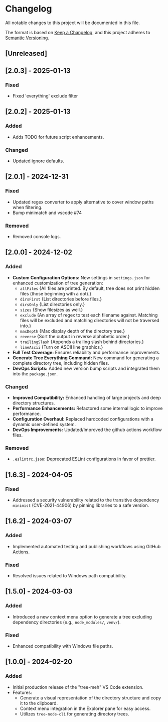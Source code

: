 # Changelog

All notable changes to this project will be documented in this file.

The format is based on [Keep a Changelog](https://keepachangelog.com/en/1.1.0/),
and this project adheres to [Semantic Versioning](https://semver.org/spec/v2.0.0.html).

## [Unreleased]


## [2.0.3] - 2025-01-13

### Fixed

- Fixed 'everything' exclude filter

## [2.0.2] - 2025-01-13

### Added

- Adds TODO for future script enhancements.

### Changed

- Updated ignore defaults.

## [2.0.1] - 2024-12-31

### Fixed

- Updated regex converter to apply alternative to cover window paths when filtering.
- Bump minimatch and vscode #74

### Removed

- Removed console logs.

## [2.0.0] - 2024-12-02

### Added

- **Custom Configuration Options:** New settings in `settings.json` for enhanced customization of tree generation:
  - `allFiles` {All files are printed. By default, tree does not print hidden files (those beginning with a dot).}
  - `dirsFirst` {List directories before files.}
  - `dirsOnly` {List directories only.}
  - `sizes` {Show filesizes as well.}
  - `exclude` {An array of regex to test each filename against. Matching files will be excluded and matching directories will not be traversed into.}
  - `maxDepth` {Max display depth of the directory tree.}
  - `reverse` {Sort the output in reverse alphabetic order.}
  - `trailingSlash` {Appends a trailing slash behind directories.}
  - `lineAscii` {Turn on ASCII line graphics.}
- **Full Test Coverage:** Ensures reliability and performance improvements.
- **Generate Tree Everything Command:** New command for generating a complete directory tree, including hidden files.
- **DevOps Scripts:** Added new version bump scripts and integrated them into the `package.json`.

### Changed

- **Improved Compatibility:** Enhanced handling of large projects and deep directory structures.
- **Performance Enhancements:** Refactored some internal logic to improve performance.
- **Configuration Overhaul:** Replaced hardcoded configurations with a dynamic user-defined system.
- **DevOps Improvements:** Updated/Improved the github actions workflow files.

### Removed

- `.eslintrc.json`: Deprecated ESLint configurations in favor of prettier.

## [1.6.3] - 2024-04-05

### Fixed

- Addressed a security vulnerability related to the transitive dependency `minimist` (CVE-2021-44906) by pinning libraries to a safe version.

## [1.6.2] - 2024-03-07

### Added

- Implemented automated testing and publishing workflows using GitHub Actions.

### Fixed

- Resolved issues related to Windows path compatibility.

## [1.5.0] - 2024-03-03

### Added

- Introduced a new context menu option to generate a tree excluding dependency directories (e.g., `node_modules/`, `venv/`).

### Fixed

- Enhanced compatibility with Windows file paths.

## [1.0.0] - 2024-02-20

### Added

- Initial production release of the "tree-meh" VS Code extension.
- Features:
  - Generate a visual representation of the directory structure and copy it to the clipboard.
  - Context menu integration in the Explorer pane for easy access.
  - Utilizes `tree-node-cli` for generating directory trees.
